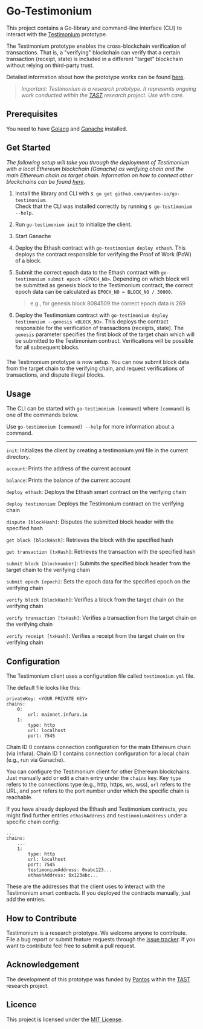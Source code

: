 # Go-Testimonium
This project contains a Go-library and command-line interface (CLI) to interact with the [Testimonium](https://github.com/pf92/testimonium) prototype.
 
The Testimonium prototype enables the cross-blockchain verification of transactions. 
That is, a "verifying" blockchain can verify that a certain transaction (receipt, state) is included 
in a different "target" blockchain without relying on third-party trust.

Detailed information about how the prototype works can be found [here](https://dsg.tuwien.ac.at/projects/tast/pub/tast-white-paper-6.pdf).

> _Important: Testimonium is a research prototype. 
    It represents ongoing work conducted within the [TAST](https://dsg.tuwien.ac.at/projects/tast/) 
    research project. Use with care._
## Prerequisites
You need to have [Golang](https://golang.org/) and [Ganache](https://www.trufflesuite.com/ganache) installed. 
## Get Started
_The following setup will take you through the deployment of Testimonium with a local Ethereum blockchain (Ganache)
as verifying chain and the main Ethereum chain as target chain.
Information on how to connect other blockchains can be found [here](README.md#Configuration)._


1. Install the library and CLI with `$ go get github.com/pantos-io/go-testimonium`.  
Check that the CLI was installed correctly by running `$ go-testimonium --help`.

2. Run `go-testimonium init` to initialize the client.

3. Start Ganache

4. Deploy the Ethash contract with `go-testimonium deploy ethash`. 
This deploys the contract responsible for verifying the Proof of Work (PoW) of a block.

5. Submit the correct epoch data to the Ethash contract with `go-testimonium submit epoch <EPOCH_NO>`.
Depending on which block will be submitted as genesis block to the Testimonium contract, 
the correct epoch data can be calculated as `EPOCH_NO = BLOCK_NO / 30000`. 
    > e.g., for genesis block 8084509 the correct epoch data is 269

6. Deploy the Testimonium contract with `go-testimonium deploy testimonium --genesis <BLOCK_NO>`.
This deploys the contract responsible for the verification of transactions (receipts, state). 
The `genesis` parameter specifies the first block of the target chain which will be submitted to 
the Testimonium contract. Verifications will be possible for all subsequent blocks.

###
The Testimonium prototype is now setup. 
You can now submit block data from the target chain to the verifying chain, 
and request verifications of transactions, and dispute illegal blocks. 

## Usage
The CLI can be started with `go-testimonium [command]` where `[command]` is one of the commands below.

Use `go-testimonium [command] --help` for more information about a command.

---

`init`: Initializes the client by creating a testimonium.yml file in the current directory.

`account`: Prints the address of the current account

`balance`: Prints the balance of the current account

`deploy ethash`: Deploys the Ethash smart contract on the verifying chain

`deploy testimonium`: Deploys the Testimonium contract on the verifying chain

`dispute [blockHash]`: Disputes the submitted block header with the specified hash

`get block [blockHash]`: Retrieves the block with the specified hash

`get transaction [txHash]`: Retrieves the transaction with the specified hash

`submit block [blocknumber]`: Submits the specified block header from the target chain to the verifying chain

`submit epoch [epoch]`: Sets the epoch data for the specified epoch on the verifying chain

`verify block [blockHash]`: Verifies a block from the target chain on the verifying chain

`verify transaction [txHash]`: Verifies a transaction from the target chain on the verifying chain

`verify receipt [txHash]`: Verifies a receipt from the target chain on the verifying chain


## Configuration
The Testimonium client uses a configuration file called `testimonium.yml` file.

The default file looks like this:

    privateKey: <YOUR PRIVATE KEY>
    chains:
        0:
            url: mainnet.infura.io
        1:
            type: http
            url: localhost
            port: 7545

Chain ID 0 contains connection configuration for the main Ethereum chain (via Infura).
Chain ID 1 contains connection configuration for a local chain (e.g., run via Ganache).

You can configure the Testimonium client for other Ethereum blockchains.
Just manually add or edit a chain entry under the `chains` key.
Key `type` refers to the connections type (e.g., http, https, ws, wss), 
`url` refers to the URL, 
and `port` refers to the port number under which the specific chain is reachable.

If you have already deployed the Ethash and Testimonium contracts, you might find further entries
`ethashAddress` and `testimoniumAddress` under a specific chain config:

    ...
    chains:
        ...
        1:
            type: http
            url: localhost
            port: 7545
            testimoniumAddress: 0xabc123...
            ethashAddress: 0x123abc...

These are the addresses that the client uses to interact with the Testimonium smart contracts.
If you deployed the contracts manually, just add the entries. 

## How to Contribute
Testimonium is a research prototype. We welcome anyone to contribute.
File a bug report or submit feature requests through the [issue tracker](https://github.com/pf92/go-testimonium/issues). 
If you want to contribute feel free to submit a pull request.

## Acknowledgement
The development of this prototype was funded by [Pantos](https://pantos.io/) within the [TAST](https://dsg.tuwien.ac.at/projects/tast/) research project.

## Licence
This project is licensed under the [MIT License](LICENSE).
